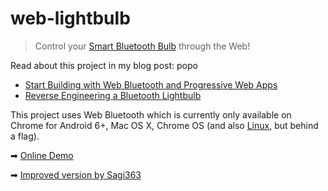# web-lightbulb

> Control your [Smart Bluetooth Bulb](http://www.gearbest.com/smart-light-bulb/pp_230349.html) through the Web! 

Read about this project in my blog post: popo

* [Start Building with Web Bluetooth and Progressive Web Apps](https://medium.com/@urish/start-building-with-web-bluetooth-and-progressive-web-apps-6534835959a6#.qf1r3ato3) 
* [Reverse Engineering a Bluetooth Lightbulb](https://medium.com/@urish/reverse-engineering-a-bluetooth-lightbulb-56580fcb7546#.puoo705sd)

This project uses Web Bluetooth which is currently only available on Chrome for Android 6+, Mac OS X, Chrome OS (and also [Linux](https://www.espruino.com/Web+Bluetooth+On+Linux), but behind a flag).

➡ [Online Demo](https://urish.github.io/web-lightbulb)

➡ [Improved version by Sagi363](https://github.com/Sagi363/smart-lightbulb)
